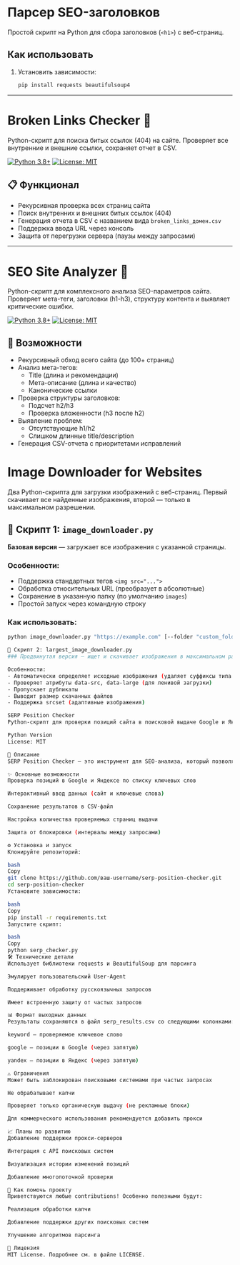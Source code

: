 # Парсер SEO-заголовков  

Простой скрипт на Python для сбора заголовков (`<h1>`) с веб-страниц.  

## Как использовать  
1. Установить зависимости:  
   ```bash
   pip install requests beautifulsoup4

-----------------------------------------------------------   

# Broken Links Checker :mag_right:
Python-скрипт для поиска битых ссылок (404) на сайте. Проверяет все внутренние и внешние ссылки, сохраняет отчет в CSV.

[![Python 3.8+](https://img.shields.io/badge/python-3.8%2B-blue)](https://www.python.org/downloads/)
[![License: MIT](https://img.shields.io/badge/License-MIT-yellow.svg)](https://opensource.org/licenses/MIT)

## 📋 Функционал
- Рекурсивная проверка всех страниц сайта
- Поиск внутренних и внешних битых ссылок (404)
- Генерация отчета в CSV с названием вида `broken_links_домен.csv`
- Поддержка ввода URL через консоль
- Защита от перегрузки сервера (паузы между запросами)
  
-----------------------------------------------------------

# SEO Site Analyzer :mag_right:

Python-скрипт для комплексного анализа SEO-параметров сайта. Проверяет мета-теги, заголовки (h1-h3), структуру контента и выявляет критические ошибки.

[![Python 3.8+](https://img.shields.io/badge/python-3.8%2B-blue)](https://www.python.org/downloads/)
[![License: MIT](https://img.shields.io/badge/License-MIT-yellow.svg)](https://opensource.org/licenses/MIT)

## 🌟 Возможности
- Рекурсивный обход всего сайта (до 100+ страниц)
- Анализ мета-тегов:
  - Title (длина и рекомендации)
  - Мета-описание (длина и качество)
  - Канонические ссылки
- Проверка структуры заголовков:
  - Подсчет h2/h3
  - Проверка вложенности (h3 после h2)
- Выявление проблем:
  - Отсутствующие h1/h2
  - Слишком длинные title/description
- Генерация CSV-отчета с приоритетами исправлений

# Image Downloader for Websites

Два Python-скрипта для загрузки изображений с веб-страниц. Первый скачивает все найденные изображения, второй — только в максимальном разрешении.

## 📌 Скрипт 1: `image_downloader.py` 
**Базовая версия** — загружает все изображения с указанной страницы.

### Особенности:
- Поддержка стандартных тегов `<img src="...">`
- Обработка относительных URL (преобразует в абсолютные)
- Сохранение в указанную папку (по умолчанию `images`)
- Простой запуск через командную строку

### Как использовать:
```bash
python image_downloader.py "https://example.com" [--folder "custom_folder"]

🚀 Скрипт 2: largest_image_downloader.py
### Продвинутая версия — ищет и скачивает изображения в максимальном разрешении.

Особенности:
- Автоматически определяет исходные изображения (удаляет суффиксы типа -300x200)
- Проверяет атрибуты data-src, data-large (для ленивой загрузки)
- Пропускает дубликаты
- Выводит размер скачанных файлов
- Поддержка srcset (адаптивные изображения)

SERP Position Checker
Python-скрипт для проверки позиций сайта в поисковой выдаче Google и Яндекс

Python Version
License: MIT

📌 Описание
SERP Position Checker — это инструмент для SEO-анализа, который позволяет проверять позиции вашего сайта по заданным ключевым словам в поисковых системах Google и Яндекс. Скрипт имитирует поведение реального пользователя и собирает данные из органической выдачи.

✨ Основные возможности
Проверка позиций в Google и Яндексе по списку ключевых слов

Интерактивный ввод данных (сайт и ключевые слова)

Сохранение результатов в CSV-файл

Настройка количества проверяемых страниц выдачи

Защита от блокировки (интервалы между запросами)

⚙️ Установка и запуск
Клонируйте репозиторий:

bash
Copy
git clone https://github.com/ваш-username/serp-position-checker.git
cd serp-position-checker
Установите зависимости:

bash
Copy
pip install -r requirements.txt
Запустите скрипт:

bash
Copy
python serp_checker.py
🛠 Технические детали
Использует библиотеки requests и BeautifulSoup для парсинга

Эмулирует пользовательский User-Agent

Поддерживает обработку русскоязычных запросов

Имеет встроенную защиту от частых запросов

📊 Формат выходных данных
Результаты сохраняются в файл serp_results.csv со следующими колонками:

keyword — проверяемое ключевое слово

google — позиции в Google (через запятую)

yandex — позиции в Яндекс (через запятую)

⚠️ Ограничения
Может быть заблокирован поисковыми системами при частых запросах

Не обрабатывает капчи

Проверяет только органическую выдачу (не рекламные блоки)

Для коммерческого использования рекомендуется добавить прокси

📈 Планы по развитию
Добавление поддержки прокси-серверов

Интеграция с API поисковых систем

Визуализация истории изменений позиций

Добавление многопоточной проверки

🤝 Как помочь проекту
Приветствуются любые contributions! Особенно полезными будут:

Реализация обработки капчи

Добавление поддержки других поисковых систем

Улучшение алгоритмов парсинга

📜 Лицензия
MIT License. Подробнее см. в файле LICENSE.
